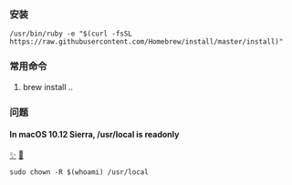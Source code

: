### 安装

```
/usr/bin/ruby -e "$(curl -fsSL https://raw.githubusercontent.com/Homebrew/install/master/install)"
```

### 常用命令
1. brew install ..

### 问题
#### In macOS 10.12 Sierra, /usr/local is readonly
[✨](https://maomihz.com/2016/09/upgrade-sierra-homebrew/) [🚀](https://github.com/Homebrew/brew/issues/385)
```
sudo chown -R $(whoami) /usr/local
```
